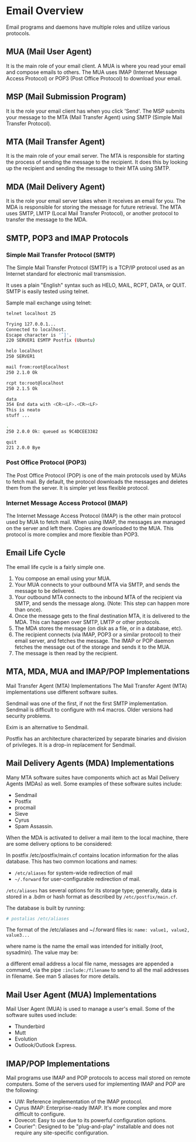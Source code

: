 # Email Overview

Email programs and daemons have multiple roles and utilize various protocols.

## MUA (Mail User Agent)

It is the main role of your email client. A MUA is where you read your email and compose emails to others. The MUA uses IMAP (Internet Message Access Protocol) or POP3 (Post Office Protocol) to download your email.

## MSP (Mail Submission Program)

It is the role your email client has when you click 'Send'. The MSP submits your message to the MTA (Mail Transfer Agent) using SMTP (Simple Mail Transfer Protocol).

## MTA (Mail Transfer Agent)

It is the main role of your email server. The MTA is responsible for starting the process of sending the message to the recipient. It does this by looking up the recipient and sending the message to their MTA using SMTP.

## MDA (Mail Delivery Agent)

It is the role your email server takes when it receives an email for you. The MDA is responsible for storing the message for future retrieval. The MTA uses SMTP, LMTP (Local Mail Transfer Protocol), or another protocol to transfer the message to the MDA.

## SMTP, POP3 and IMAP Protocols

### Simple Mail Transfer Protocol (SMTP)

The Simple Mail Transfer Protocol (SMTP) is a TCP/IP protocol used as an Internet standard for electronic mail transmission.

It uses a plain "English" syntax such as HELO, MAIL, RCPT, DATA, or QUIT. SMTP is easily tested using telnet.

Sample mail exchange using telnet:

```bash
telnet localhost 25

Trying 127.0.0.1...
Connected to localhost.
Escape character is 'ˆ]'.
220 SERVER1 ESMTP Postfix (Ubuntu)

helo localhost
250 SERVER1

mail from:root@localhost
250 2.1.0 Ok

rcpt to:root@localhost
250 2.1.5 Ok

data
354 End data with <CR><LF>.<CR><LF>
This is neato
stuff ...

.
250 2.0.0 Ok: queued as 9C4DCEE3382

quit
221 2.0.0 Bye
```

### Post Office Protocol (POP3)

The Post Office Protocol (POP) is one of the main protocols used by MUAs to fetch mail. By default, the protocol downloads the messages and deletes them from the server. It is simpler yet less flexible protocol.

### Internet Message Access Protocol (IMAP)

The Internet Message Access Protocol (IMAP) is the other main protocol used by MUA to fetch mail. When using IMAP, the messages are managed on the server and left there. Copies are downloaded to the MUA. This protocol is more complex and more flexible than POP3.

## Email Life Cycle

The email life cycle is a fairly simple one.

1. You compose an email using your MUA.
2. Your MUA connects to your outbound MTA via SMTP, and sends the message to be delivered.
3. Your outbound MTA connects to the inbound MTA of the recipient via SMTP, and sends the message along. (Note: This step can happen more than once).
4. Once the message gets to the final destination MTA, it is delivered to the MDA. This can happen over SMTP, LMTP or other protocols.
5. The MDA stores the message (on disk as a file, or in a database, etc).
6. The recipient connects (via IMAP, POP3 or a similar protocol) to their email server, and fetches the message. The IMAP or POP daemon fetches the message out of the storage and sends it to the MUA.
7. The message is then read by the recipient.

## MTA, MDA, MUA and IMAP/POP Implementations

Mail Transfer Agent (MTA) Implementations
The Mail Transfer Agent (MTA) implementations use different software suites.

Sendmail was one of the first, if not the first SMTP implementation. Sendmail is difficult to configure with m4 macros. Older versions had security problems.

Exim is an alternative to Sendmail.

Postfix has an architecture characterized by separate binaries and division of privileges. It is a drop-in replacement for Sendmail.

## Mail Delivery Agents (MDA) Implementations

Many MTA software suites have components which act as Mail Delivery Agents (MDAs) as well. Some examples of these software suites include:

- Sendmail
- Postfix
- procmail
- Sieve
- Cyrus
- Spam Assassin.

When the MDA is activated to deliver a mail item to the local machine, there are some delivery options to be considered:

In postfix /etc/postfix/main.cf contains location information for the alias database. This has two common locations and names:

- `/etc/aliases` for system-wide redirection of mail
- `~/.forward` for user-configurable redirection of mail.

`/etc/aliases` has several options for its storage type; generally, data is stored in a .bdm or hash format as described by `/etc/postfix/main.cf`.

The database is built by running:

```bash
# postalias /etc/aliases
```

The format of the /etc/aliases and ~/.forward files is:
`name: value1, value2, value3...`

where name is the name the email was intended for initially (root, sysadmin). The value may be:

a different email address
a local file name, messages are appended
a command, via the pipe
`:include:/filename` to send to all the mail addresses in filename.
See man 5 aliases for more details.

## Mail User Agent (MUA) Implementations

Mail User Agent (MUA) is used to manage a user's email. Some of the software suites used include:

- Thunderbird
- Mutt
- Evolution
- Outlook/Outlook Express.

## IMAP/POP Implementations

Mail programs use IMAP and POP protocols to access mail stored on remote computers. Some of the servers used for implementing IMAP and POP are the following:

- UW: Reference implementation of the IMAP protocol.
- Cyrus IMAP: Enterprise-ready IMAP. It's more complex and more difficult to configure.
- Dovecot: Easy to use due to its powerful configuration options.
- Courier": Designed to be "plug-and-play" installable and does not require any site-specific configuration.
